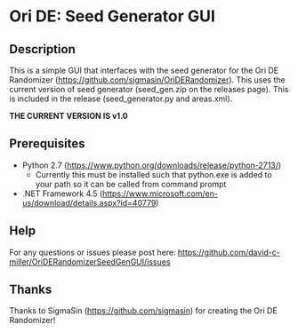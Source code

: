 # Ori DE: Seed Generator GUI

## Description
This is a simple GUI that interfaces with the seed generator for the 
Ori DE Randomizer (https://github.com/sigmasin/OriDERandomizer). This 
uses the current version of seed generator (seed_gen.zip on the 
releases page). This is included in the release (seed_generator.py and 
areas.xml).

**THE CURRENT VERSION IS v1.0**

## Prerequisites
+ Python 2.7 (https://www.python.org/downloads/release/python-2713/)
  - Currently this must be installed such that python.exe is added to your path so 
    it can be called from command prompt
+ .NET Framework 4.5 (https://www.microsoft.com/en-us/download/details.aspx?id=40779)

## Help
For any questions or issues please post here:
https://github.com/david-c-miller/OriDERandomizerSeedGenGUI/issues

## Thanks

Thanks to SigmaSin (https://github.com/sigmasin) for creating the Ori DE 
Randomizer!
